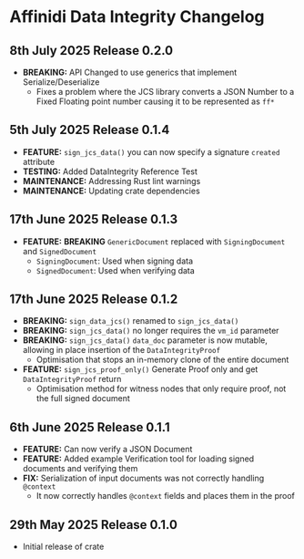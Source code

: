 # Affinidi Data Integrity Changelog

## 8th July 2025 Release 0.2.0

* **BREAKING:** API Changed to use generics that implement Serialize/Deserialize
  * Fixes a problem where the JCS library converts a JSON Number to a Fixed Floating
  point number causing it to be represented as `ff*`

## 5th July 2025 Release 0.1.4

* **FEATURE:** `sign_jcs_data()` you can now specify a signature `created` attribute
* **TESTING:** Added DataIntegrity Reference Test
* **MAINTENANCE:** Addressing Rust lint warnings
* **MAINTENANCE:** Updating crate dependencies

## 17th June 2025 Release 0.1.3

* **FEATURE:** **BREAKING** `GenericDocument` replaced with `SigningDocument` and
`SignedDocument`
  * `SigningDocument`: Used when signing  data
  * `SignedDocument`: Used when verifying data

## 17th June 2025 Release 0.1.2

* **BREAKING:** `sign_data_jcs()` renamed to `sign_jcs_data()`
* **BREAKING:** `sign_jcs_data()` no longer requires the  `vm_id` parameter
* **BREAKING:** `sign_jcs_data()` `data_doc` parameter is now mutable, allowing
in place insertion of the `DataIntegrityProof`
  * Optimisation that stops an in-memory clone of the entire document
* **FEATURE:** `sign_jcs_proof_only()` Generate Proof only and get `DataIntegrityProof`
return
  * Optimisation method for witness nodes that only require proof, not the full
  signed document

## 6th June 2025 Release 0.1.1

* **FEATURE:** Can now verify a JSON Document
* **FEATURE:** Added example Verification tool for loading signed documents and
verifying them
* **FIX:** Serialization of input documents was not correctly handling `@context`
  * It now correctly handles `@context` fields and places them in the proof

## 29th May 2025 Release 0.1.0

* Initial release of crate
